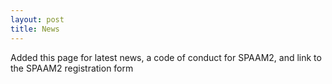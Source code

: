 ```yaml
---
layout: post
title: News
---
```


Added this page for latest news, a code of conduct for SPAAM2, and link to the SPAAM2 registration form